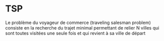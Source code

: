 # TSP
Le problème du voyageur de commerce (traveling salesman problem) consiste en la recherche du trajet minimal permettant de relier N villes qui sont toutes visitées une seule fois et qui revient à sa ville de départ
